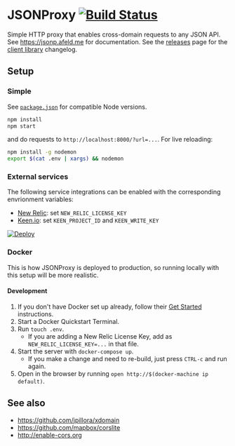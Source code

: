 # JSONProxy [![Build Status](https://travis-ci.org/afeld/jsonp.png?branch=master)](https://travis-ci.org/afeld/jsonp)

Simple HTTP proxy that enables cross-domain requests to any JSON API. See https://jsonp.afeld.me for documentation. See the [releases](https://github.com/afeld/jsonp/releases) page for the [client library](jsonp.js) changelog.

## Setup

### Simple

See [`package.json`](package.json) for compatible Node versions.

```bash
npm install
npm start
```

and do requests to `http://localhost:8000/?url=...`. For live reloading:

```sh
npm install -g nodemon
export $(cat .env | xargs) && nodemon
```

### External services

The following service integrations can be enabled with the corresponding envrionment variables:

* [New Relic](https://newrelic.com/): set `NEW_RELIC_LICENSE_KEY`
* [Keen.io](https://keen.io/): set `KEEN_PROJECT_ID` and `KEEN_WRITE_KEY`

[![Deploy](https://www.herokucdn.com/deploy/button.svg)](https://heroku.com/deploy)

### Docker

This is how JSONProxy is deployed to production, so running locally with this setup will be more realistic.

#### Development

1. If you don't have Docker set up already, follow their [Get Started](https://www.docker.com/) instructions.
1. Start a Docker Quickstart Terminal.
1. Run `touch .env`.
    * If you are adding a New Relic License Key, add as `NEW_RELIC_LICENSE_KEY=...` in that file.
1. Start the server with `docker-compose up`.
    * If you make a change and need to re-build, just press `CTRL-c` and run again.
1. Open in the browser by running `open http://$(docker-machine ip default)`.

## See also

* https://github.com/jpillora/xdomain
* https://github.com/mapbox/corslite
* http://enable-cors.org
